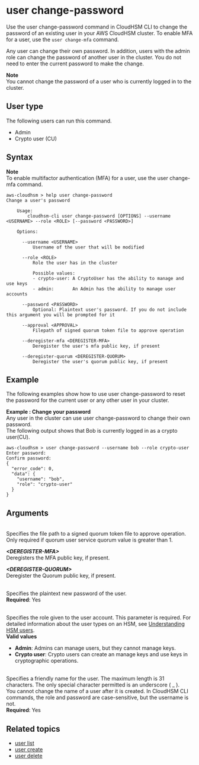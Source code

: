 # user change\-password<a name="cloudhsm_cli-user-change-password"></a>

Use the user change\-password command in CloudHSM CLI to change the password of an existing user in your AWS CloudHSM cluster\. To enable MFA for a user, use the `user change-mfa` command\.

Any user can change their own password\. In addition, users with the admin role can change the password of another user in the cluster\. You do not need to enter the current password to make the change\.

**Note**  
You cannot change the password of a user who is currently logged in to the cluster\.

## User type<a name="change-password-user-type"></a>

The following users can run this command\.
+ Admin
+ Crypto user \(CU\)

## Syntax<a name="change-password-syntax"></a>

**Note**  
 To enable multifactor authentication \(MFA\) for a user, use the user change\-mfa command\.

```
aws-cloudhsm > help user change-password 
Change a user's password

    Usage:
        cloudhsm-cli user change-password [OPTIONS] --username <USERNAME> --role <ROLE> [--password <PASSWORD>]
    
    Options:

      --username <USERNAME>
          Username of the user that will be modified

      --role <ROLE>
          Role the user has in the cluster

          Possible values:
          - crypto-user: A CryptoUser has the ability to manage and use keys
          - admin:       An Admin has the ability to manage user accounts

      --password <PASSWORD>
          Optional: Plaintext user's password. If you do not include this argument you will be prompted for it

      --approval <APPROVAL>
          Filepath of signed quorum token file to approve operation
          
      --deregister-mfa <DEREGISTER-MFA>
          Deregister the user's mfa public key, if present
          
      --deregister-quorum <DEREGISTER-QUORUM>
          Deregister the user's quorum public key, if present
```

## Example<a name="change-password-examples"></a>

The following examples show how to use user change\-password to reset the password for the current user or any other user in your cluster\.

**Example : Change your password**  
Any user in the cluster can use user change\-password to change their own password\.  
The following output shows that Bob is currently logged in as a crypto user\(CU\)\.  

```
aws-cloudhsm > user change-password --username bob --role crypto-user
Enter password:
Confirm password:
{
  "error_code": 0,
  "data": {
    "username": "bob",
    "role": "crypto-user"
  }
}
```

## Arguments<a name="change-password-arguments"></a>

***<APPROVAL>***  
Specifies the file path to a signed quorum token file to approve operation\. Only required if quorum user service quorum value is greater than 1\.

***<DEREGISTER\-MFA>***  
Deregisters the MFA public key, if present\.

***<DEREGISTER\-QUORUM>***  
Deregister the Quorum public key, if present\.

***<PASSWORD>***  
Specifies the plaintext new password of the user\.  
**Required**: Yes

***<ROLE>***  
Specifies the role given to the user account\. This parameter is required\. For detailed information about the user types on an HSM, see [Understanding HSM users](manage-hsm-users.md)\.  
**Valid values**  
+ **Admin**: Admins can manage users, but they cannot manage keys\.
+ **Crypto user**: Crypto users can create an manage keys and use keys in cryptographic operations\.

***<USERNAME>***  
Specifies a friendly name for the user\. The maximum length is 31 characters\. The only special character permitted is an underscore \( \_ \)\.  
You cannot change the name of a user after it is created\. In CloudHSM CLI commands, the role and password are case\-sensitive, but the username is not\.  
**Required**: Yes

## Related topics<a name="change-password-seealso"></a>
+ [user list](cloudhsm_cli-user-list.md)
+ [user create](cloudhsm_cli-user-create.md)
+ [user delete](cloudhsm_cli-user-delete.md)